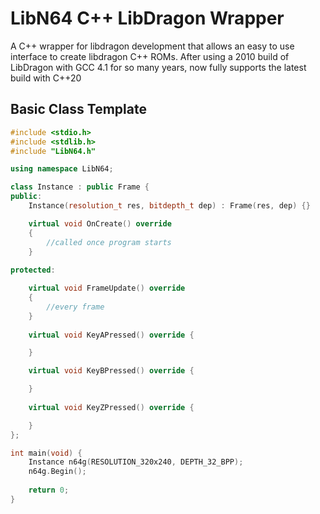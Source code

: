 # LibN64 C++ LibDragon Wrapper
A C++ wrapper for libdragon development that allows an easy to use interface to create libdragon C++ ROMs.
After using a 2010 build of LibDragon with GCC 4.1 for so many years, now fully supports the latest build with C++20

## Basic Class Template

```c++
#include <stdio.h>
#include <stdlib.h>
#include "LibN64.h"

using namespace LibN64;

class Instance : public Frame {
public:
    Instance(resolution_t res, bitdepth_t dep) : Frame(res, dep) {}

    virtual void OnCreate() override 
    {
        //called once program starts
    }
    
protected:

    virtual void FrameUpdate() override
    {	
        //every frame
    }
    
    virtual void KeyAPressed() override {

    }

    virtual void KeyBPressed() override {

    }
    
    virtual void KeyZPressed() override {

    }
};

int main(void) {
    Instance n64g(RESOLUTION_320x240, DEPTH_32_BPP);
    n64g.Begin();
   
    return 0;
}
```
